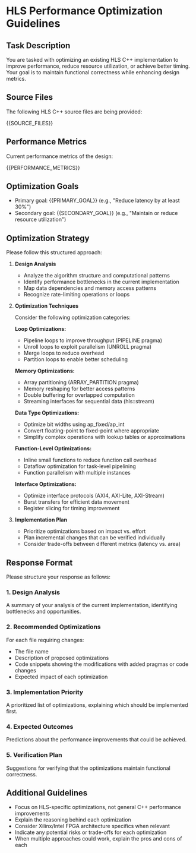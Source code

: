 # HLS Performance Optimization Guidelines

## Task Description
You are tasked with optimizing an existing HLS C++ implementation to improve performance, reduce resource utilization, or achieve better timing. Your goal is to maintain functional correctness while enhancing design metrics.

## Source Files
The following HLS C++ source files are being provided:

{{SOURCE_FILES}}

## Performance Metrics
Current performance metrics of the design:

{{PERFORMANCE_METRICS}}

## Optimization Goals
- Primary goal: {{PRIMARY_GOAL}} (e.g., "Reduce latency by at least 30%")
- Secondary goal: {{SECONDARY_GOAL}} (e.g., "Maintain or reduce resource utilization")

## Optimization Strategy

Please follow this structured approach:

1. **Design Analysis**
   - Analyze the algorithm structure and computational patterns
   - Identify performance bottlenecks in the current implementation
   - Map data dependencies and memory access patterns
   - Recognize rate-limiting operations or loops

2. **Optimization Techniques**
   
   Consider the following optimization categories:
   
   **Loop Optimizations:**
   - Pipeline loops to improve throughput (PIPELINE pragma)
   - Unroll loops to exploit parallelism (UNROLL pragma)
   - Merge loops to reduce overhead
   - Partition loops to enable better scheduling
   
   **Memory Optimizations:**
   - Array partitioning (ARRAY_PARTITION pragma)
   - Memory reshaping for better access patterns
   - Double buffering for overlapped computation
   - Streaming interfaces for sequential data (hls::stream)
   
   **Data Type Optimizations:**
   - Optimize bit widths using ap_fixed/ap_int
   - Convert floating-point to fixed-point where appropriate
   - Simplify complex operations with lookup tables or approximations
   
   **Function-Level Optimizations:**
   - Inline small functions to reduce function call overhead
   - Dataflow optimization for task-level pipelining
   - Function parallelism with multiple instances
   
   **Interface Optimizations:**
   - Optimize interface protocols (AXI4, AXI-Lite, AXI-Stream)
   - Burst transfers for efficient data movement
   - Register slicing for timing improvement

3. **Implementation Plan**
   - Prioritize optimizations based on impact vs. effort
   - Plan incremental changes that can be verified individually
   - Consider trade-offs between different metrics (latency vs. area)

## Response Format

Please structure your response as follows:

### 1. Design Analysis
A summary of your analysis of the current implementation, identifying bottlenecks and opportunities.

### 2. Recommended Optimizations
For each file requiring changes:
- The file name
- Description of proposed optimizations
- Code snippets showing the modifications with added pragmas or code changes
- Expected impact of each optimization

### 3. Implementation Priority
A prioritized list of optimizations, explaining which should be implemented first.

### 4. Expected Outcomes
Predictions about the performance improvements that could be achieved.

### 5. Verification Plan
Suggestions for verifying that the optimizations maintain functional correctness.

## Additional Guidelines
- Focus on HLS-specific optimizations, not general C++ performance improvements
- Explain the reasoning behind each optimization
- Consider Xilinx/Intel FPGA architecture specifics when relevant
- Indicate any potential risks or trade-offs for each optimization
- When multiple approaches could work, explain the pros and cons of each
